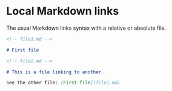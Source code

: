 # Local Markdown links

The usual Markdown links syntax with a relative or absolute file.

```md
<!-- file1.md -->

# First file
```

```md
<!-- file2.md -->

# This is a file linking to another

See the other file: [First file](file1.md)
```
